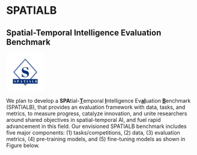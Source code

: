 # SPATIALB 
## Spatial-Temporal Intelligence Evaluation Benchmark 
<img src="/logo.jpg" width="20%" >

We plan to develop a <b>SPA</b>tial-<u><b>T</b></u>emporal <u><b>I</b></u>ntelligence Ev<u><b>al</b></u>uation <u><b>B</b></u>enchmark (SPATIALB), that provides an evaluation framework with data, tasks, and metrics, to measure progress, catalyze innovation, and unite researchers around shared objectives in spatial-temporal AI, and fuel rapid advancement in this field. Our envisioned SPATIALB benchmark includes five major components: (1) tasks/competitions, (2) data, (3) evaluation metrics, (4) pre-training models, and (5) fine-tuning models as shown in Figure below. 
